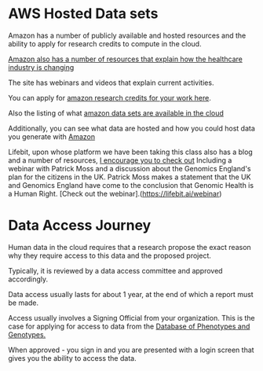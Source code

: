 # AWS Hosted Data sets

Amazon has a number of publicly available and hosted resources and the ability to apply for research credits to compute in the cloud.

[Amazon also has a number of resources that explain how the healthcare industry is changing](https://aws.amazon.com/health/healthcare-resources/?nc=sn&loc=6&dn=2)

The site has webinars and videos that explain current activities.

You can apply for [amazon research credits for your work here](https://aws.amazon.com/research-credits/).  

Also the listing of what [amazon data sets are available in the cloud](https://registry.opendata.aws/)

Additionally, you can see what data are hosted and how you could host data you generate with [Amazon](https://aws.amazon.com/opendata/?wwps-cards.sort-by=item.additionalFields.sortDate&wwps-cards.sort-order=desc)

Lifebit, upon whose platform we have been taking this class also has a blog and a number of resources, [I encourage you to check out](https://lifebit.ai/) Including a webinar with Patrick Moss and a discussion about the Genomics England's plan for the citizens in the UK.   Patrick Moss makes a statement that the UK and Genomics England have come to the conclusion that Genomic Health is a Human Right.  [Check out the webinar].(https://lifebit.ai/webinar)


# Data Access Journey

Human data in the cloud requires that a research propose the exact reason why they require access to this data and the proposed project.

Typically, it is reviewed by a data access committee and approved accordingly.

Data access usually lasts for about 1 year, at the end of which a report must be made.

Access usually involves a Signing Official from your organization.   This is the case for applying for access to data from the [Database of Phenotypes and Genotypes.](https://www.ncbi.nlm.nih.gov/gap/)

When approved - you sign in and you are presented with a login screen that gives you the ability to access the data.
